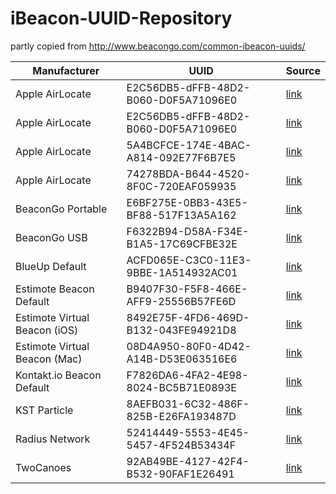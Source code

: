 # iBeacon-UUID-Repository

partly copied from http://www.beacongo.com/common-ibeacon-uuids/

Manufacturer  | UUID | Source
------------- | ------------- | -------------
Apple AirLocate  | E2C56DB5-dFFB-48D2-B060-D0F5A71096E0 | [link](http://www.beacongo.com/common-ibeacon-uuids) 
Apple AirLocate | E2C56DB5-dFFB-48D2-B060-D0F5A71096E0 | [link](http://www.beacongo.com/common-ibeacon-uuids)
Apple AirLocate | 5A4BCFCE-174E-4BAC-A814-092E77F6B7E5 |  [link](http://www.beacongo.com/common-ibeacon-uuids)
Apple AirLocate | 74278BDA-B644-4520-8F0C-720EAF059935 |  [link](http://www.beacongo.com/common-ibeacon-uuids)
BeaconGo Portable | E6BF275E-0BB3-43E5-BF88-517F13A5A162 |  [link](http://www.beacongo.com/common-ibeacon-uuids)
BeaconGo USB | F6322B94-D58A-F34E-B1A5-17C69CFBE32E |  [link](http://www.beacongo.com/common-ibeacon-uuids)
BlueUp Default | ACFD065E-C3C0-11E3-9BBE-1A514932AC01 |  [link](http://www.beacongo.com/common-ibeacon-uuids)
Estimote Beacon Default | B9407F30-F5F8-466E-AFF9-25556B57FE6D |  [link](http://www.beacongo.com/common-ibeacon-uuids)
Estimote Virtual Beacon (iOS) | 8492E75F-4FD6-469D-B132-043FE94921D8 | [link](http://www.beacongo.com/common-ibeacon-uuids)
Estimote Virtual Beacon (Mac) | 08D4A950-80F0-4D42-A14B-D53E063516E6 |  [link](http://www.beacongo.com/common-ibeacon-uuids)
Kontakt.io Beacon Default | F7826DA6-4FA2-4E98-8024-BC5B71E0893E |  [link](http://www.beacongo.com/common-ibeacon-uuids)
KST Particle | 8AEFB031-6C32-486F-825B-E26FA193487D | [link](http://kstechnologies.com/shop/particle)
Radius Network | 52414449-5553-4E45-5457-4F524B53434F |  [link](http://www.beacongo.com/common-ibeacon-uuids)
TwoCanoes | 92AB49BE-4127-42F4-B532-90FAF1E26491 |  [link](http://www.beacongo.com/common-ibeacon-uuids)
